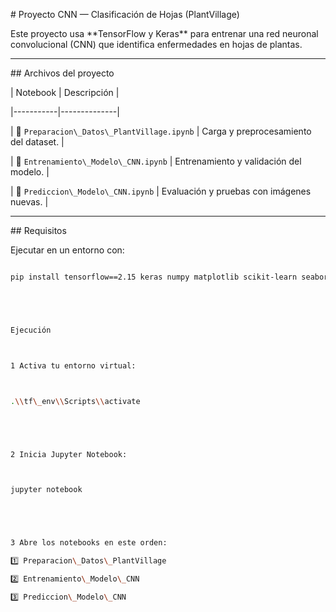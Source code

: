 \#  Proyecto CNN — Clasificación de Hojas (PlantVillage)



Este proyecto usa \*\*TensorFlow y Keras\*\* para entrenar una red neuronal convolucional (CNN) que identifica enfermedades en hojas de plantas.



---



\##  Archivos del proyecto

| Notebook | Descripción |

|-----------|--------------|

| 📓 `Preparacion\_Datos\_PlantVillage.ipynb` | Carga y preprocesamiento del dataset. |

| 📓 `Entrenamiento\_Modelo\_CNN.ipynb` | Entrenamiento y validación del modelo. |

| 📓 `Prediccion\_Modelo\_CNN.ipynb` | Evaluación y pruebas con imágenes nuevas. |



---



\##  Requisitos

Ejecutar en un entorno con:

```bash

pip install tensorflow==2.15 keras numpy matplotlib scikit-learn seaborn





Ejecución



1 Activa tu entorno virtual:



.\\tf\_env\\Scripts\\activate





2 Inicia Jupyter Notebook:



jupyter notebook





3 Abre los notebooks en este orden:

1️⃣ Preparacion\_Datos\_PlantVillage

2️⃣ Entrenamiento\_Modelo\_CNN

3️⃣ Prediccion\_Modelo\_CNN

